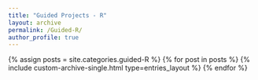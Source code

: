 ```yaml
---
title: "Guided Projects - R"
layout: archive
permalink: /Guided-R/
author_profile: true
---
```



{% assign posts = site.categories.guided-R %}
{% for post in posts %}
  {% include custom-archive-single.html type=entries_layout %}
{% endfor %}